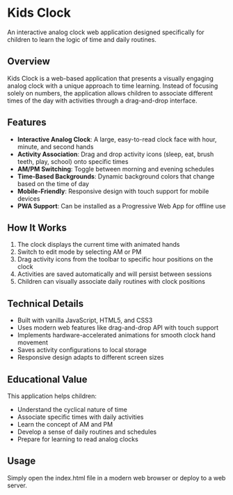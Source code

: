 # Kids Clock

An interactive analog clock web application designed specifically for children to learn the logic of time and daily routines.

## Overview

Kids Clock is a web-based application that presents a visually engaging analog clock with a unique approach to time learning. Instead of focusing solely on numbers, the application allows children to associate different times of the day with activities through a drag-and-drop interface.

## Features

- **Interactive Analog Clock**: A large, easy-to-read clock face with hour, minute, and second hands
- **Activity Association**: Drag and drop activity icons (sleep, eat, brush teeth, play, school) onto specific times
- **AM/PM Switching**: Toggle between morning and evening schedules
- **Time-Based Backgrounds**: Dynamic background colors that change based on the time of day
- **Mobile-Friendly**: Responsive design with touch support for mobile devices
- **PWA Support**: Can be installed as a Progressive Web App for offline use

## How It Works

1. The clock displays the current time with animated hands
2. Switch to edit mode by selecting AM or PM
3. Drag activity icons from the toolbar to specific hour positions on the clock
4. Activities are saved automatically and will persist between sessions
5. Children can visually associate daily routines with clock positions

## Technical Details

- Built with vanilla JavaScript, HTML5, and CSS3
- Uses modern web features like drag-and-drop API with touch support
- Implements hardware-accelerated animations for smooth clock hand movement
- Saves activity configurations to local storage
- Responsive design adapts to different screen sizes

## Educational Value

This application helps children:
- Understand the cyclical nature of time
- Associate specific times with daily activities
- Learn the concept of AM and PM
- Develop a sense of daily routines and schedules
- Prepare for learning to read analog clocks

## Usage

Simply open the index.html file in a modern web browser or deploy to a web server.
